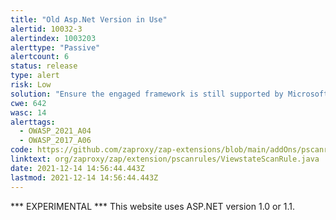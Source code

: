```yaml
---
title: "Old Asp.Net Version in Use"
alertid: 10032-3
alertindex: 1003203
alerttype: "Passive"
alertcount: 6
status: release
type: alert
risk: Low
solution: "Ensure the engaged framework is still supported by Microsoft."
cwe: 642
wasc: 14
alerttags: 
  - OWASP_2021_A04
  - OWASP_2017_A06
code: https://github.com/zaproxy/zap-extensions/blob/main/addOns/pscanrules/src/main/java/org/zaproxy/zap/extension/pscanrules/ViewstateScanRule.java
linktext: org/zaproxy/zap/extension/pscanrules/ViewstateScanRule.java
date: 2021-12-14 14:56:44.443Z
lastmod: 2021-12-14 14:56:44.443Z
---
```

*** EXPERIMENTAL ***
This website uses ASP.NET version 1.0 or 1.1.


